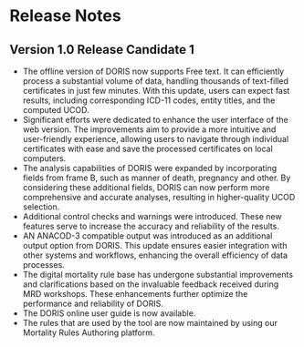 # Release Notes
## Version 1.0 Release Candidate 1

-	The offline version of DORIS now supports Free text. It can efficiently process a substantial volume of data, handling thousands of text-filled certificates in just few minutes. With this update, users can expect fast results, including corresponding ICD-11 codes, entity titles, and the computed UCOD.
-	Significant efforts were dedicated to enhance the user interface of the web version. The improvements aim to provide a more intuitive and user-friendly experience, allowing users to navigate through individual certificates with ease and save the processed certificates on local computers. 
-	The analysis capabilities of DORIS were expanded by incorporating fields from frame B, such as manner of death, pregnancy and other. By considering these additional fields, DORIS can now perform more comprehensive and accurate analyses, resulting in higher-quality UCOD selection.
-	Additional control checks and warnings were introduced. These new features serve to increase the accuracy and reliability of the results.
-	AN ANACOD-3 compatible output was introduced as an additional output option from DORIS. This update ensures easier integration with other systems and workflows, enhancing the overall efficiency of data processes.
-	The digital mortality rule base has undergone substantial improvements and clarifications based on the invaluable feedback received during MRD workshops. These enhancements further optimize the performance and reliability of DORIS.
-	The DORIS  online user guide is now available.
-   The rules that are used by the tool are now maintained by using our Mortality Rules Authoring platform.

